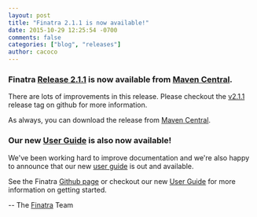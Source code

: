 ```yaml
---
layout: post
title: "Finatra 2.1.1 is now available!"
date: 2015-10-29 12:25:54 -0700
comments: false
categories: ["blog", "releases"]
author: cacoco
---
```


###  Finatra [Release 2.1.1](https://github.com/twitter/finatra/releases/tag/v2.1.1) is now available from [Maven Central][maven-central].

There are lots of improvements in this release. Please checkout the [v2.1.1](https://github.com/twitter/finatra/releases/tag/v2.1.1) release tag on github for more information.

As always, you can download the release from [Maven Central][maven-central].

### Our new [User Guide](/finatra/user-guide) is also now available!

We've been working hard to improve documentation and we're also happy to announce that our new [user guide](/finatra/user-guide) is out and available.


See the Finatra [Github page](https://github.com/twitter/finatra) or checkout our new [User Guide](/finatra/user-guide) for more information on getting started.

-- The [Finatra](https://groups.google.com/forum/#!forum/finatra-users) Team

[maven-central]: http://search.maven.org/#search%7Cga%7C1%7Cg%3A%22com.twitter.finatra%22%20AND%20v%3A%222.1.1%22
